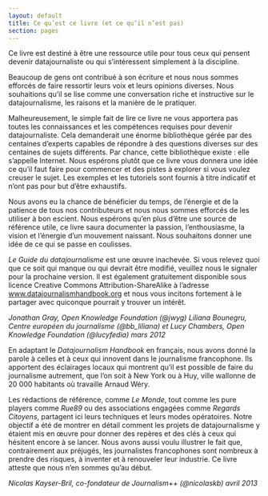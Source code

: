 ```yaml
---
layout: default
title: Ce qu’est ce livre (et ce qu’il n’est pas)
section: pages
---
```


Ce livre est destiné à être une ressource utile pour tous ceux qui pensent devenir datajournaliste ou qui s’intéressent simplement à la discipline.

Beaucoup de gens ont contribué à son écriture et nous nous sommes efforcés de faire ressortir leurs voix et leurs opinions diverses. Nous souhaitions qu’il se lise comme une conversation riche et instructive sur le datajournalisme, les raisons et la manière de le pratiquer.

Malheureusement, le simple fait de lire ce livre ne vous apportera pas toutes les connaissances et les compétences requises pour devenir datajournaliste. Cela demanderait une énorme bibliothèque gérée par des centaines d’experts capables de répondre à des questions diverses sur des centaines de sujets différents. Par chance, cette bibliothèque existe : elle s’appelle Internet. Nous espérons plutôt que ce livre vous donnera une idée ce qu’il faut faire pour commencer et des pistes à explorer si vous voulez creuser le sujet. Les exemples et les tutoriels sont fournis à titre indicatif et n’ont pas pour but d’être exhaustifs.

Nous avons eu la chance de bénéficier du temps, de l’énergie et de la patience de tous nos contributeurs et nous nous sommes efforcés de les utiliser à bon escient. Nous espérons qu’en plus d’être une source de référence utile, ce livre saura documenter la passion, l’enthousiasme, la vision et l’énergie d’un mouvement naissant. Nous souhaitons donner une idée de ce qui se passe en coulisses.

_Le Guide du datajournalisme_ est une œuvre inachevée. Si vous relevez quoi que ce soit qui manque ou qui devrait être modifié, veuillez nous le signaler pour la prochaine version. Il est également gratuitement disponible sous licence Creative Commons Attribution-ShareAlike à l’adresse www.datajournalismhandbook.org et nous vous incitons fortement à le partager avec quiconque pourrait y trouver un intérêt.

_Jonathan Gray, Open Knowledge Foundation (@jwyg)_
_Liliana Bounegru, Centre européen du journalisme (@bb_liliana) et_
_Lucy Chambers, Open Knowledge Foundation (@lucyfedia)_
_mars 2012_

En adaptant le _Datajournalism Handbook_ en français, nous avons donné la parole à celles et à ceux qui innovent dans le journalisme francophone. Ils apportent des éclairages locaux qui montrent qu’il est possible de faire du journalisme autrement, que l’on soit à New York ou à Huy, ville wallonne de 20 000 habitants où travaille Arnaud Wéry.

Les rédactions de référence, comme _Le Monde_, tout comme les pure players comme _Rue89_ ou des associations engagées comme _Regards Citoyens_, partagent ici leurs techniques et leurs modes opératoires. Notre objectif a été de montrer en détail comment les projets de datajournalisme y étaient mis en œuvre pour donner des repères et des clés à ceux qui hésitent encore à se lancer. Nous avons aussi voulu illustrer le fait que, contrairement aux préjugés, les journalistes francophones sont nombreux à prendre des risques, à inventer et à renouveler leur industrie. Ce livre atteste que nous n’en sommes qu’au début.

_Nicolas Kayser-Bril, co-fondateur de Journalism++ (@nicolaskb)_
_avril 2013_